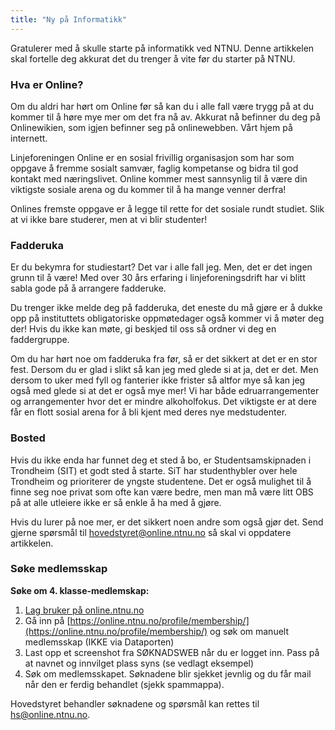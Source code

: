```yaml
---
title: "Ny på Informatikk"
---
```


Gratulerer med å skulle starte på informatikk ved NTNU. Denne artikkelen skal fortelle deg akkurat det du trenger å vite før du starter på NTNU. 

### Hva er Online? 

Om du aldri har hørt om Online før så kan du i alle fall være trygg på at du kommer til å høre mye mer om det fra nå av. Akkurat nå befinner du deg på Onlinewikien, som igjen befinner seg på onlinewebben. Vårt hjem på internett.

Linjeforeningen Online er en sosial frivillig organisasjon som har som oppgave å fremme sosialt samvær, faglig kompetanse og bidra til god kontakt med næringslivet. Online kommer mest sannsynlig til å være din viktigste sosiale arena og du kommer til å ha mange venner derfra!

Onlines fremste oppgave er å legge til rette for det sosiale rundt studiet. Slik at vi ikke bare studerer, men at vi blir studenter!

### Fadderuka

Er du bekymra for studiestart? Det var i alle fall jeg. Men, det er det ingen grunn til å være! Med over 30 års erfaring i linjeforeningsdrift har vi blitt sabla gode på å arrangere fadderuke. 

Du trenger ikke melde deg på fadderuka, det eneste du må gjøre er å dukke opp på instituttets obligatoriske oppmøtedager også kommer vi å møter deg der! Hvis du ikke kan møte, gi beskjed til oss så ordner vi deg en faddergruppe. 

Om du har hørt noe om fadderuka fra før, så er det sikkert at det er en stor fest. Dersom du er glad i slikt så kan jeg med glede si at ja, det er det. Men dersom to uker med fyll og fanterier ikke frister så altfor mye så kan jeg også med glede si at det er også mye mer! Vi har både edruarrangementer og arrangementer hvor det er mindre alkoholfokus. Det viktigste er at dere får en flott sosial arena for å bli kjent med deres nye medstudenter.

### Bosted

Hvis du ikke enda har funnet deg et sted å bo, er Studentsamskipnaden i Trondheim (SIT) et godt sted å starte. SiT har studenthybler over hele Trondheim og prioriterer de yngste studentene. Det er også mulighet til å finne seg noe privat som ofte kan være bedre, men man må være litt OBS på at alle utleiere ikke er så enkle å ha med å gjøre.

Hvis du lurer på noe mer, er det sikkert noen andre som også gjør det. Send gjerne spørsmål til hovedstyret@online.ntnu.no så skal vi oppdatere artikkelen.


### Søke medlemsskap

**Søke om 4. klasse-medlemskap:**  

1. [Lag bruker på online.ntnu.no](https://online.ntnu.no/auth/register/)  
2. Gå inn på [https://online.ntnu.no/profile/membership/](https://online.ntnu.no/profile/membership/) og søk om manuelt medlemsskap (IKKE via Dataporten)  
3. Last opp et screenshot fra SØKNADSWEB når du er logget inn. Pass på at navnet og innvilget plass syns (se vedlagt eksempel)  
4. Søk om medlemsskapet. Søknadene blir sjekket jevnlig og du får mail når den er ferdig behandlet (sjekk spammappa).  

Hovedstyret behandler søknadene og spørsmål kan rettes til hs@online.ntnu.no.